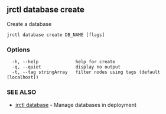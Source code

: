 ## jrctl database create

Create a database

```
jrctl database create DB_NAME [flags]
```

### Options

```
  -h, --help              help for create
  -q, --quiet             display no output
  -t, --tag stringArray   filter nodes using tags (default [localhost])
```

### SEE ALSO

* [jrctl database](jrctl_database.md)	 - Manage databases in deployment

